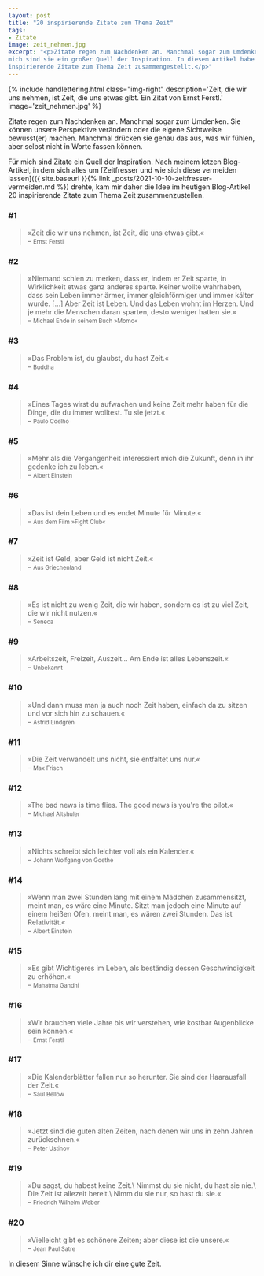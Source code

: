 ```yaml
---
layout: post
title: "20 inspirierende Zitate zum Thema Zeit"
tags:
- Zitate
image: zeit_nehmen.jpg
excerpt: "<p>Zitate regen zum Nachdenken an. Manchmal sogar zum Umdenken. Für
mich sind sie ein großer Quell der Inspiration. In diesem Artikel habe ich 20
inspirierende Zitate zum Thema Zeit zusammengestellt.</p>"
---
```


{% include handlettering.html
  class="img-right"
  description='Zeit, die wir uns nehmen, ist Zeit, die uns etwas gibt. Ein Zitat von Ernst Ferstl.'
  image='zeit_nehmen.jpg'
%}

Zitate regen zum Nachdenken an. Manchmal sogar zum Umdenken. Sie können unsere
Perspektive verändern oder die eigene Sichtweise bewusst(er) machen. Manchmal
drücken sie genau das aus, was wir fühlen, aber selbst nicht in Worte fassen
können.

Für mich sind Zitate ein Quell der Inspiration. Nach meinem letzen Blog-Artikel,
in dem sich alles um
[Zeitfresser und wie sich diese vermeiden lassen]({{ site.baseurl }}{% link _posts/2021-10-10-zeitfresser-vermeiden.md %})
drehte, kam mir daher die Idee im heutigen Blog-Artikel 20 inspirierende Zitate
zum Thema Zeit zusammenzustellen.

### #1

>»Zeit die wir uns nehmen, ist Zeit, die uns etwas gibt.«<br/>
– <small>Ernst Ferstl</small>

### #2

>»Niemand schien zu merken, dass er, indem er Zeit sparte, in Wirklichkeit etwas
ganz anderes sparte. Keiner wollte wahrhaben, dass sein Leben immer ärmer, immer
gleichförmiger und immer kälter wurde. […] Aber Zeit ist Leben. Und das Leben
wohnt im Herzen. Und je mehr die Menschen daran sparten, desto weniger hatten
sie.«<br/>
– <small>Michael Ende in seinem Buch »Momo«</small>

### #3

>»Das Problem ist, du glaubst, du hast Zeit.«<br/>
– <small>Buddha</small>

### #4

>»Eines Tages wirst du aufwachen und keine Zeit mehr haben für die Dinge, die du
immer wolltest. Tu sie jetzt.«<br/>
– <small>Paulo Coelho</small>

### #5

>»Mehr als die Vergangenheit interessiert mich die Zukunft, denn in ihr gedenke
ich zu leben.«<br/>
– <small>Albert Einstein</small>

### #6

>»Das ist dein Leben und es endet Minute für Minute.«<br/>
– <small>Aus dem Film »Fight Club«</small>

### #7

>»Zeit ist Geld, aber Geld ist nicht Zeit.«<br/>
– <small>Aus Griechenland</small>

### #8

>»Es ist nicht zu wenig Zeit, die wir haben, sondern es ist zu viel Zeit, die
wir nicht nutzen.«<br/>
– <small>Seneca</small>

### #9

>»Arbeitszeit, Freizeit, Auszeit... Am Ende ist alles Lebenszeit.«<br/>
– <small>Unbekannt</small>

### #10

>»Und dann muss man ja auch noch Zeit haben, einfach da zu sitzen und vor sich
hin zu schauen.«<br/>
– <small>Astrid Lindgren</small>

### #11

>»Die Zeit verwandelt uns nicht, sie entfaltet uns nur.«<br/>
– <small>Max Frisch</small>

### #12

>»The bad news is time flies. The good news is you're the pilot.«<br/>
– <small>Michael Altshuler</small>

### #13

>»Nichts schreibt sich leichter voll als ein Kalender.«<br/>
– <small>Johann Wolfgang von Goethe</small>

### #14

>»Wenn man zwei Stunden lang mit einem Mädchen zusammensitzt, meint man, es wäre
eine Minute. Sitzt man jedoch eine Minute auf einem heißen Ofen, meint man, es
wären zwei Stunden. Das ist Relativität.«<br/>
– <small>Albert Einstein</small>

### #15

>»Es gibt Wichtigeres im Leben, als beständig dessen Geschwindigkeit zu
erhöhen.«<br/>
– <small>Mahatma Gandhi</small>

### #16

>»Wir brauchen viele Jahre bis wir verstehen, wie kostbar Augenblicke sein
können.«<br/>
– <small>Ernst Ferstl</small>

### #17

>»Die Kalenderblätter fallen nur so herunter. Sie sind der Haarausfall der
Zeit.«<br/>
– <small>Saul Bellow</small>

### #18

>»Jetzt sind die guten alten Zeiten, nach denen wir uns in zehn Jahren
zurücksehnen.«<br/>
– <small>Peter Ustinov</small>

### #19

>»Du sagst, du habest keine Zeit.\\
Nimmst du sie nicht, du hast sie nie.\\
Die Zeit ist allezeit bereit.\\
Nimm du sie nur, so hast du sie.«<br/>
– <small>Friedrich Wilhelm Weber</small>

### #20

>»Vielleicht gibt es schönere Zeiten; aber diese ist die unsere.«<br/>
– <small>Jean Paul Satre</small>

In diesem Sinne wünsche ich dir eine gute Zeit.
